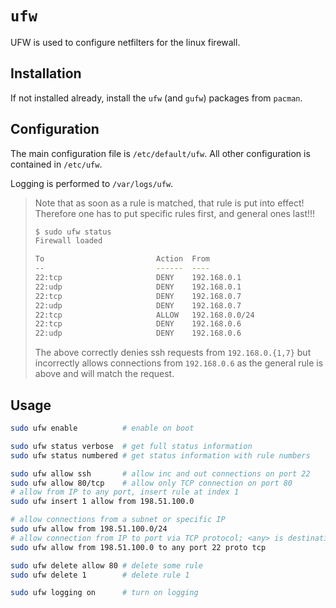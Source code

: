 # `ufw`

UFW is used to configure netfilters for the linux firewall.

## Installation

If not installed already, install the `ufw` (and `gufw`) packages from `pacman`.

## Configuration

The main configuration file is `/etc/default/ufw`. All other configuration is contained in
`/etc/ufw`.

Logging is performed to `/var/logs/ufw`.

> Note that as soon as a rule is matched, that rule is put into effect! Therefore one has to put
> specific rules first, and general ones last!!!
>
> ```sh
> $ sudo ufw status
> Firewall loaded
>
> To                         Action  From
> --                         ------  ----
> 22:tcp                     DENY    192.168.0.1
> 22:udp                     DENY    192.168.0.1
> 22:tcp                     DENY    192.168.0.7
> 22:udp                     DENY    192.168.0.7
> 22:tcp                     ALLOW   192.168.0.0/24
> 22:tcp                     DENY    192.168.0.6
> 22:udp                     DENY    192.168.0.6
> ```
>
> The above correctly denies ssh requests from `192.168.0.{1,7}` but incorrectly allows connections
> from `192.168.0.6` as the general rule is above and will match the request.


## Usage

```sh
sudo ufw enable          # enable on boot

sudo ufw status verbose  # get full status information
sudo ufw status numbered # get status information with rule numbers

sudo ufw allow ssh       # allow inc and out connections on port 22
sudo ufw allow 80/tcp    # allow only TCP connection on port 80
# allow from IP to any port, insert rule at index 1
sudo ufw insert 1 allow from 198.51.100.0

# allow connections from a subnet or specific IP
sudo ufw allow from 198.51.100.0/24
# allow connection from IP to port via TCP protocol; <any> is destination here
sudo ufw allow from 198.51.100.0 to any port 22 proto tcp

sudo ufw delete allow 80 # delete some rule
sudo ufw delete 1        # delete rule 1

sudo ufw logging on      # turn on logging
```

